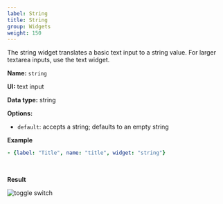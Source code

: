 ```yaml
---
label: String
title: String
group: Widgets
weight: 150
---
```


The string widget translates a basic text input to a string value. For larger textarea inputs, use the text widget.

**Name:** `string`

**UI:** text input

**Data type:** string

**Options:**

- `default`: accepts a string; defaults to an empty string

**Example**

```yaml
- {label: "Title", name: "title", widget: "string"}
```

<br>

**Result**

![toggle switch](/img/widget-string.png)
